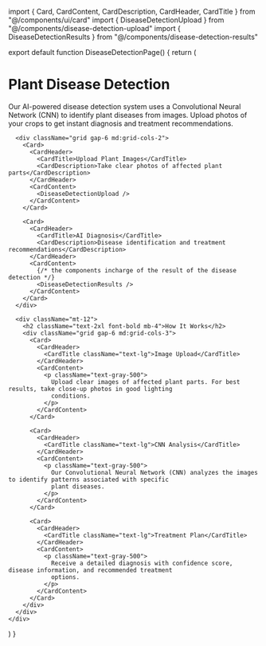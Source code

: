 import { Card, CardContent, CardDescription, CardHeader, CardTitle } from "@/components/ui/card"
import { DiseaseDetectionUpload } from "@/components/disease-detection-upload"
import { DiseaseDetectionResults } from "@/components/disease-detection-results"

export default function DiseaseDetectionPage() {
  return (
    <div className="container py-10">
      <h1 className="text-3xl font-bold mb-6">Plant Disease Detection</h1>
      <p className="text-gray-500 mb-8 max-w-3xl">
        Our AI-powered disease detection system uses a Convolutional Neural Network (CNN) to identify plant diseases
        from images. Upload photos of your crops to get instant diagnosis and treatment recommendations.
      </p>

      <div className="grid gap-6 md:grid-cols-2">
        <Card>
          <CardHeader>  
            <CardTitle>Upload Plant Images</CardTitle>
            <CardDescription>Take clear photos of affected plant parts</CardDescription>
          </CardHeader>
          <CardContent>
            <DiseaseDetectionUpload />
          </CardContent>
        </Card>

        <Card>
          <CardHeader>
            <CardTitle>AI Diagnosis</CardTitle>
            <CardDescription>Disease identification and treatment recommendations</CardDescription>
          </CardHeader>
          <CardContent>
            {/* the components incharge of the result of the disease detection */}
            <DiseaseDetectionResults />
          </CardContent>
        </Card>
      </div>

      <div className="mt-12">
        <h2 className="text-2xl font-bold mb-4">How It Works</h2>
        <div className="grid gap-6 md:grid-cols-3">
          <Card>
            <CardHeader>
              <CardTitle className="text-lg">Image Upload</CardTitle>
            </CardHeader>
            <CardContent>
              <p className="text-gray-500">
                Upload clear images of affected plant parts. For best results, take close-up photos in good lighting
                conditions.
              </p>
            </CardContent>
          </Card>

          <Card>
            <CardHeader>
              <CardTitle className="text-lg">CNN Analysis</CardTitle>
            </CardHeader>
            <CardContent>
              <p className="text-gray-500">
                Our Convolutional Neural Network (CNN) analyzes the images to identify patterns associated with specific
                plant diseases.
              </p>
            </CardContent>
          </Card>

          <Card>
            <CardHeader>
              <CardTitle className="text-lg">Treatment Plan</CardTitle>
            </CardHeader>
            <CardContent>
              <p className="text-gray-500">
                Receive a detailed diagnosis with confidence score, disease information, and recommended treatment
                options.
              </p>
            </CardContent>
          </Card>
        </div>
      </div>
    </div>
  )
}
